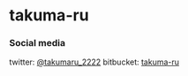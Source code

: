 # takuma-ru

### Social media
twitter: [@takumaru_2222](https://twitter.com/takumaru_2222)
bitbucket: [takuma-ru](https://bitbucket.org/takuma-ru/)
